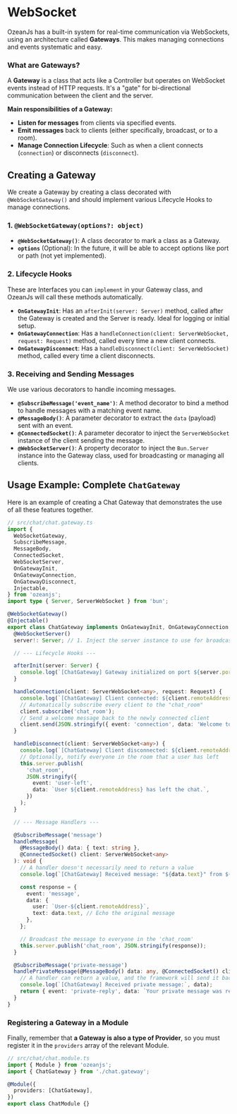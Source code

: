 # WebSocket

OzeanJs has a built-in system for real-time communication via WebSockets, using an architecture called **Gateways**. This makes managing connections and events systematic and easy.

### What are Gateways?

A **Gateway** is a class that acts like a Controller but operates on WebSocket events instead of HTTP requests. It's a "gate" for bi-directional communication between the client and the server.

**Main responsibilities of a Gateway:**

- **Listen for messages** from clients via specified events.
- **Emit messages** back to clients (either specifically, broadcast, or to a room).
- **Manage Connection Lifecycle**: Such as when a client connects (`connection`) or disconnects (`disconnect`).

## Creating a Gateway

We create a Gateway by creating a class decorated with `@WebSocketGateway()` and should implement various Lifecycle Hooks to manage connections.

### 1. `@WebSocketGateway(options?: object)`

- **`@WebSocketGateway()`**: A class decorator to mark a class as a Gateway.
- **`options`** (Optional): In the future, it will be able to accept options like port or path (not yet implemented).

### 2. Lifecycle Hooks

These are Interfaces you can `implement` in your Gateway class, and OzeanJs will call these methods automatically.

- **`OnGatewayInit`**: Has an `afterInit(server: Server)` method, called after the Gateway is created and the Server is ready. Ideal for logging or initial setup.
- **`OnGatewayConnection`**: Has a `handleConnection(client: ServerWebSocket, request: Request)` method, called every time a new client connects.
- **`OnGatewayDisconnect`**: Has a `handleDisconnect(client: ServerWebSocket)` method, called every time a client disconnects.

### 3. Receiving and Sending Messages

We use various decorators to handle incoming messages.

- **`@SubscribeMessage('event_name')`**: A method decorator to bind a method to handle messages with a matching event name.
- **`@MessageBody()`**: A parameter decorator to extract the `data` (payload) sent with an event.
- **`@ConnectedSocket()`**: A parameter decorator to inject the `ServerWebSocket` instance of the client sending the message.
- **`@WebSocketServer()`**: A property decorator to inject the `Bun.Server` instance into the Gateway class, used for broadcasting or managing all clients.

## Usage Example: Complete `ChatGateway`

Here is an example of creating a Chat Gateway that demonstrates the use of all these features together.

```typescript
// src/chat/chat.gateway.ts
import {
  WebSocketGateway,
  SubscribeMessage,
  MessageBody,
  ConnectedSocket,
  WebSocketServer,
  OnGatewayInit,
  OnGatewayConnection,
  OnGatewayDisconnect,
  Injectable,
} from 'ozeanjs';
import type { Server, ServerWebSocket } from 'bun';

@WebSocketGateway()
@Injectable()
export class ChatGateway implements OnGatewayInit, OnGatewayConnection, OnGatewayDisconnect {
  @WebSocketServer()
  server!: Server; // 1. Inject the server instance to use for broadcasting

  // --- Lifecycle Hooks ---

  afterInit(server: Server) {
    console.log(`[ChatGateway] Gateway initialized on port ${server.port}`);
  }

  handleConnection(client: ServerWebSocket<any>, request: Request) {
    console.log(`[ChatGateway] Client connected: ${client.remoteAddress}`);
    // Automatically subscribe every client to the "chat_room"
    client.subscribe('chat_room');
    // Send a welcome message back to the newly connected client
    client.send(JSON.stringify({ event: 'connection', data: 'Welcome to the OzeanJs Chat!' }));
  }

  handleDisconnect(client: ServerWebSocket<any>) {
    console.log(`[ChatGateway] Client disconnected: ${client.remoteAddress}`);
    // Optionally, notify everyone in the room that a user has left
    this.server.publish(
      'chat_room',
      JSON.stringify({
        event: 'user-left',
        data: `User ${client.remoteAddress} has left the chat.`,
      })
    );
  }

  // --- Message Handlers ---

  @SubscribeMessage('message')
  handleMessage(
    @MessageBody() data: { text: string },
    @ConnectedSocket() client: ServerWebSocket<any>
  ): void {
    // A handler doesn't necessarily need to return a value
    console.log(`[ChatGateway] Received message: "${data.text}" from ${client.remoteAddress}`);

    const response = {
      event: 'message',
      data: {
        user: `User-${client.remoteAddress}`,
        text: data.text, // Echo the original message
      },
    };

    // Broadcast the message to everyone in the 'chat_room'
    this.server.publish('chat_room', JSON.stringify(response));
  }

  @SubscribeMessage('private-message')
  handlePrivateMessage(@MessageBody() data: any, @ConnectedSocket() client: ServerWebSocket<any>) {
    // A handler can return a value, and the framework will send it back only to the client who sent the message
    console.log(`[ChatGateway] Received private message:`, data);
    return { event: 'private-reply', data: `Your private message was received!` };
  }
}
```

### Registering a Gateway in a Module

Finally, remember that **a Gateway is also a type of Provider**, so you must register it in the `providers` array of the relevant Module.

```typescript
// src/chat/chat.module.ts
import { Module } from 'ozeanjs';
import { ChatGateway } from './chat.gateway';

@Module({
  providers: [ChatGateway],
})
export class ChatModule {}
```
